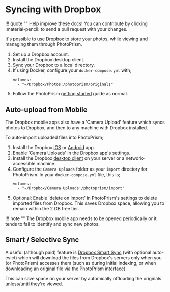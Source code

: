 # Syncing with Dropbox #

!!! quote ""
    Help improve these docs! You can contribute by clicking :material-pencil: to send a pull request with your changes.

It's possible to use [Dropbox](https://www.dropbox.com/) to store your photos, while viewing and managing them through PhotoPrism.

1. Set up a Dropbox account.
2. Install the Dropbox desktop client.
3. Sync your Dropbox to a local directory.
4. If using Docker, configure your `docker-compose.yml` with;
    ```
    volumes:
      - "~/Dropbox/Photos:/photoprism/originals"
    ```
5. Follow the PhotoPrism [getting started](/getting-started/) guide as normal.

## Auto-upload from Mobile

The Dropbox mobile apps also have a 'Camera Upload' feature which syncs photos to Dropbox, and then to any machine with Dropbox installed.

To auto-import uploaded files into PhotoPrism;

1. Install the Dropbox [iOS](https://itunes.apple.com/gb/app/dropbox/id327630330?mt=8) or [Android](https://play.google.com/store/apps/details?hl=en_GB&id=com.dropbox.android) app.
2. Enable 'Camera Uploads' in the Dropbox app's settings.
3. Install the Dropbox [desktop client](https://www.dropbox.com/install) on your server or a network-accessible machine
4. Configure the `Camera Uploads` folder as your `import` directory for PhotoPrism.
    In your `docker-compose.yml` file, this is;
    ```
    volumes:
      - "~/Dropbox/Camera Uploads:/photoprism/import"
    ```
5. Optional: Enable 'delete on import' in PhotoPrism's settings to delete imported files from Dropbox. This saves Dropbox space, allowing you to remain within the 2 GB free tier.

!!! note ""
    The Dropbox mobile app needs to be opened periodically or it tends to fail to identify and sync new photos.

## Smart / Selective Sync

A useful (although paid) feature is [Dropbox Smart Sync](https://www.dropbox.com/smart-sync) (with optional auto-evict) which will download the files from Dropbox's servers only when you (or PhotoPrism) accesses them (such as during initial indexing, or when downloading an original file via the PhotoPrism interface).

This can save space on your server by automically offloading the originals unless/until they're viewed.
